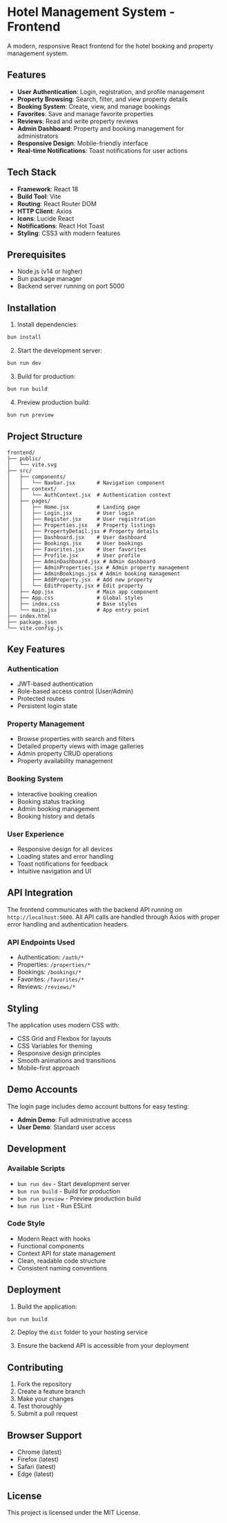 # Hotel Management System - Frontend

A modern, responsive React frontend for the hotel booking and property management system.

## Features

- **User Authentication**: Login, registration, and profile management
- **Property Browsing**: Search, filter, and view property details
- **Booking System**: Create, view, and manage bookings
- **Favorites**: Save and manage favorite properties
- **Reviews**: Read and write property reviews
- **Admin Dashboard**: Property and booking management for administrators
- **Responsive Design**: Mobile-friendly interface
- **Real-time Notifications**: Toast notifications for user actions

## Tech Stack

- **Framework**: React 18
- **Build Tool**: Vite
- **Routing**: React Router DOM
- **HTTP Client**: Axios
- **Icons**: Lucide React
- **Notifications**: React Hot Toast
- **Styling**: CSS3 with modern features

## Prerequisites

- Node.js (v14 or higher)
- Bun package manager
- Backend server running on port 5000

## Installation

1. Install dependencies:
```bash
bun install
```

2. Start the development server:
```bash
bun run dev
```

3. Build for production:
```bash
bun run build
```

4. Preview production build:
```bash
bun run preview
```

## Project Structure

```
frontend/
├── public/
│   └── vite.svg
├── src/
│   ├── components/
│   │   └── Navbar.jsx       # Navigation component
│   ├── context/
│   │   └── AuthContext.jsx  # Authentication context
│   ├── pages/
│   │   ├── Home.jsx         # Landing page
│   │   ├── Login.jsx        # User login
│   │   ├── Register.jsx     # User registration
│   │   ├── Properties.jsx   # Property listings
│   │   ├── PropertyDetail.jsx # Property details
│   │   ├── Dashboard.jsx    # User dashboard
│   │   ├── Bookings.jsx     # User bookings
│   │   ├── Favorites.jsx    # User favorites
│   │   ├── Profile.jsx      # User profile
│   │   ├── AdminDashboard.jsx # Admin dashboard
│   │   ├── AdminProperties.jsx # Admin property management
│   │   ├── AdminBookings.jsx # Admin booking management
│   │   ├── AddProperty.jsx  # Add new property
│   │   └── EditProperty.jsx # Edit property
│   ├── App.jsx              # Main app component
│   ├── App.css              # Global styles
│   ├── index.css            # Base styles
│   └── main.jsx             # App entry point
├── index.html
├── package.json
└── vite.config.js
```

## Key Features

### Authentication
- JWT-based authentication
- Role-based access control (User/Admin)
- Protected routes
- Persistent login state

### Property Management
- Browse properties with search and filters
- Detailed property views with image galleries
- Admin property CRUD operations
- Property availability management

### Booking System
- Interactive booking creation
- Booking status tracking
- Admin booking management
- Booking history and details

### User Experience
- Responsive design for all devices
- Loading states and error handling
- Toast notifications for feedback
- Intuitive navigation and UI

## API Integration

The frontend communicates with the backend API running on `http://localhost:5000`. All API calls are handled through Axios with proper error handling and authentication headers.

### API Endpoints Used

- Authentication: `/auth/*`
- Properties: `/properties/*`
- Bookings: `/bookings/*`
- Favorites: `/favorites/*`
- Reviews: `/reviews/*`

## Styling

The application uses modern CSS with:
- CSS Grid and Flexbox for layouts
- CSS Variables for theming
- Responsive design principles
- Smooth animations and transitions
- Mobile-first approach

## Demo Accounts

The login page includes demo account buttons for easy testing:
- **Admin Demo**: Full administrative access
- **User Demo**: Standard user access

## Development

### Available Scripts

- `bun run dev` - Start development server
- `bun run build` - Build for production
- `bun run preview` - Preview production build
- `bun run lint` - Run ESLint

### Code Style

- Modern React with hooks
- Functional components
- Context API for state management
- Clean, readable code structure
- Consistent naming conventions

## Deployment

1. Build the application:
```bash
bun run build
```

2. Deploy the `dist` folder to your hosting service

3. Ensure the backend API is accessible from your deployment

## Contributing

1. Fork the repository
2. Create a feature branch
3. Make your changes
4. Test thoroughly
5. Submit a pull request

## Browser Support

- Chrome (latest)
- Firefox (latest)
- Safari (latest)
- Edge (latest)

## License

This project is licensed under the MIT License.
